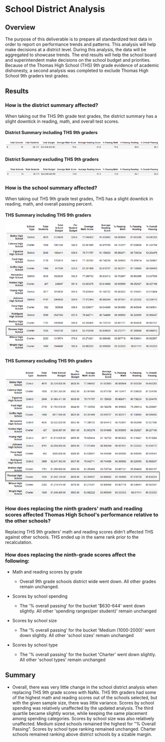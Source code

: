 # School District Analysis

## Overview

The purpose of this deliverable is to prepare all standardized test data in order to report on performance trends and patterns. This analysis will help make decisions at a district level. During this analysis, the data will be aggregated to showcase trends. The end results will help the school board and superintendent make decisions on the school budget and priorities. Because of the Thomas High School (THS) 9th grade evidence of academic dishonesty, a second analysis was completed to exclude Thomas High School 9th graders test grades. 

## Results

### How is the district summary affected?
When taking out the THS 9th grade test grades, the district summary has a slight downtick in reading, math, and overall test scores.  

#### District Summary including THS 9th graders
![THS_9th_Included](/Resources/PyCitySchools_District_Summary.PNG)

#### District Summary excluding THS 9th graders
![THS_9th_Excluded](/Resources/PyCitySchoolsChallenge_District_Summary.PNG)



### How is the school summary affected?
When taking out THS 9th grade test grades, THS has a slight downtick in reading, math, and overall passing percent. 


#### THS Summary including THS 9th graders
![THS_9th_Excluded](/Resources/PyCitySchools_THS_Summary.PNG)


#### THS Summary excluding THS 9th graders
![THS_9th_Excluded](/Resources/PyCitySchoolsChallenge_THS_Summary.PNG)


### How does replacing the ninth graders' math and reading scores affected Thomas High School's performance relative to the other schools?
Replacing THS 9th graders' math and reading scores didn't affected THS against other schools. THS ended up in the same rank prior to the recalculation.

### How does replacing the ninth-grade scores affect the following:
 - Math and reading scores by grade
   - Overall 9th grade schools district wide went down. All other grades remain unchanged.

 - Scores by school spending
   - The '% overall passing' for the bucket '$630-644' went down slightly. All other 'spending ranges(per student)' remain unchanged

 - Scores by school size
   - The '% overall passing' for the bucket 'Medium (1000-2000)' went down slightly. All other 'school sizes' remain unchanged
 
 - Scores by school type
   - The '% overall passing' for the bucket 'Charter' went down slightly. All other 'school types' remain unchanged

## Summary
 - Overall, there was very little change in the school district analysis when replacing THS 9th grade scores with NaNs. THS 9th graders had some of the highest math and reading scores out of the schools selected, but with the given sample size, there was little variance. Scores by school spending was relatively unaffected by the updated analysis. The third quartile became slightly worse, while keeping the same placement among spending categories. Scores by school size was also relatively unaffected. Medium sized schools remained the highest for "% Overall Passing". Scores by school type ranking remained unchanged. Charter schools remained ranking above district schools by a sizable margin.
